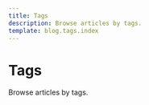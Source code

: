 ```yaml
---
title: Tags
description: Browse articles by tags.
template: blog.tags.index
---
```


# Tags

Browse articles by tags.
